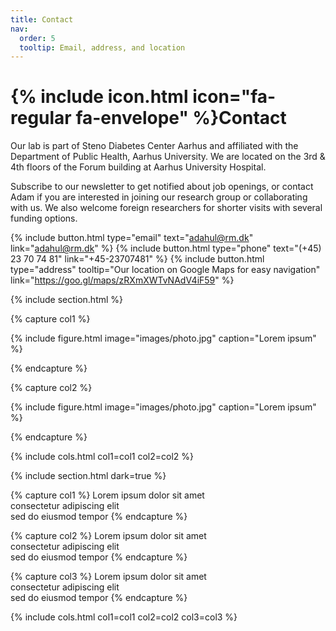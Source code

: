 ```yaml
---
title: Contact
nav:
  order: 5
  tooltip: Email, address, and location
---
```


# {% include icon.html icon="fa-regular fa-envelope" %}Contact

Our lab is part of Steno Diabetes Center Aarhus and affiliated with the Department of Public Health, Aarhus University. We are located on the 3rd & 4th floors of the Forum building at Aarhus University Hospital.

Subscribe to our newsletter to get notified about job openings, or contact Adam if you are interested in joining our research group or collaborating with us. We also welcome foreign researchers for shorter visits with several funding options.

{%
  include button.html
  type="email"
  text="adahul@rm.dk"
  link="adahul@rm.dk"
%}
{%
  include button.html
  type="phone"
  text="(+45) 23 70 74 81"
  link="+45-23707481"
%}
{%
  include button.html
  type="address"
  tooltip="Our location on Google Maps for easy navigation"
  link="https://goo.gl/maps/zRXmXWTvNAdV4iF59"
%}

{% include section.html %}

{% capture col1 %}

{%
  include figure.html
  image="images/photo.jpg"
  caption="Lorem ipsum"
%}

{% endcapture %}

{% capture col2 %}

{%
  include figure.html
  image="images/photo.jpg"
  caption="Lorem ipsum"
%}

{% endcapture %}

{% include cols.html col1=col1 col2=col2 %}

{% include section.html dark=true %}

{% capture col1 %}
Lorem ipsum dolor sit amet  
consectetur adipiscing elit  
sed do eiusmod tempor
{% endcapture %}

{% capture col2 %}
Lorem ipsum dolor sit amet  
consectetur adipiscing elit  
sed do eiusmod tempor
{% endcapture %}

{% capture col3 %}
Lorem ipsum dolor sit amet  
consectetur adipiscing elit  
sed do eiusmod tempor
{% endcapture %}

{% include cols.html col1=col1 col2=col2 col3=col3 %}
